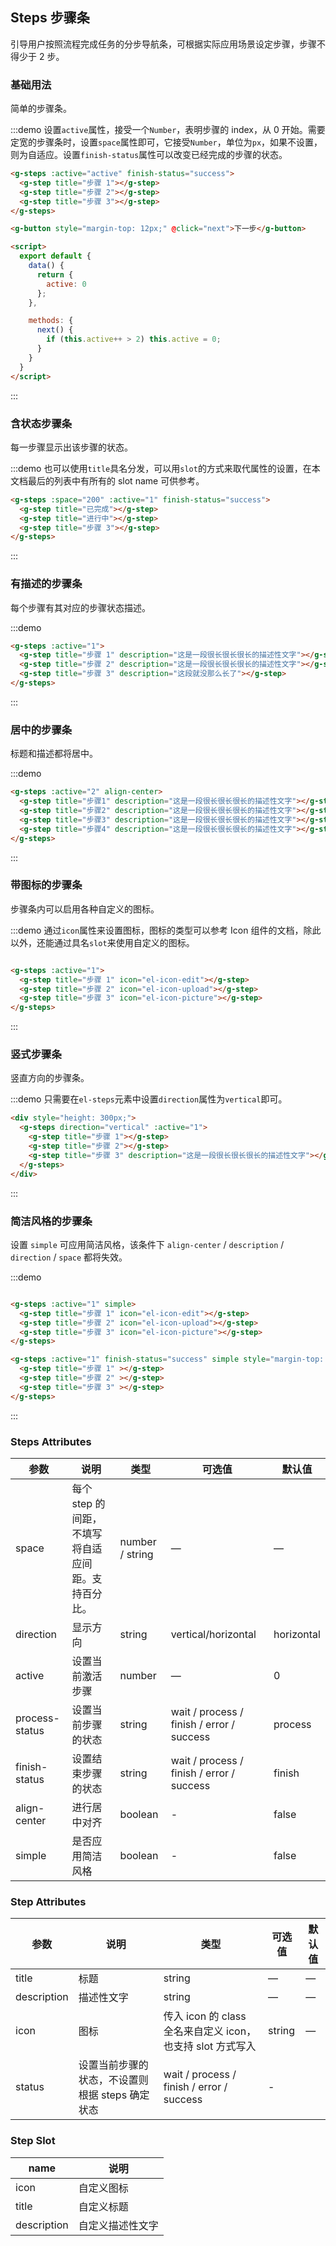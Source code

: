 ## Steps 步骤条
引导用户按照流程完成任务的分步导航条，可根据实际应用场景设定步骤，步骤不得少于 2 步。

### 基础用法

简单的步骤条。

:::demo 设置`active`属性，接受一个`Number`，表明步骤的 index，从 0 开始。需要定宽的步骤条时，设置`space`属性即可，它接受`Number`，单位为`px`，如果不设置，则为自适应。设置`finish-status`属性可以改变已经完成的步骤的状态。
```html
<g-steps :active="active" finish-status="success">
  <g-step title="步骤 1"></g-step>
  <g-step title="步骤 2"></g-step>
  <g-step title="步骤 3"></g-step>
</g-steps>

<g-button style="margin-top: 12px;" @click="next">下一步</g-button>

<script>
  export default {
    data() {
      return {
        active: 0
      };
    },

    methods: {
      next() {
        if (this.active++ > 2) this.active = 0;
      }
    }
  }
</script>
```
:::

### 含状态步骤条

每一步骤显示出该步骤的状态。

:::demo 也可以使用`title`具名分发，可以用`slot`的方式来取代属性的设置，在本文档最后的列表中有所有的 slot name 可供参考。
```html
<g-steps :space="200" :active="1" finish-status="success">
  <g-step title="已完成"></g-step>
  <g-step title="进行中"></g-step>
  <g-step title="步骤 3"></g-step>
</g-steps>
```
:::

### 有描述的步骤条

每个步骤有其对应的步骤状态描述。

:::demo
```html
<g-steps :active="1">
  <g-step title="步骤 1" description="这是一段很长很长很长的描述性文字"></g-step>
  <g-step title="步骤 2" description="这是一段很长很长很长的描述性文字"></g-step>
  <g-step title="步骤 3" description="这段就没那么长了"></g-step>
</g-steps>
```
:::

### 居中的步骤条

标题和描述都将居中。

:::demo
```html
<g-steps :active="2" align-center>
  <g-step title="步骤1" description="这是一段很长很长很长的描述性文字"></g-step>
  <g-step title="步骤2" description="这是一段很长很长很长的描述性文字"></g-step>
  <g-step title="步骤3" description="这是一段很长很长很长的描述性文字"></g-step>
  <g-step title="步骤4" description="这是一段很长很长很长的描述性文字"></g-step>
</g-steps>
```
:::

### 带图标的步骤条
步骤条内可以启用各种自定义的图标。

:::demo 通过`icon`属性来设置图标，图标的类型可以参考 Icon 组件的文档，除此以外，还能通过具名`slot`来使用自定义的图标。
```html

<g-steps :active="1">
  <g-step title="步骤 1" icon="el-icon-edit"></g-step>
  <g-step title="步骤 2" icon="el-icon-upload"></g-step>
  <g-step title="步骤 3" icon="el-icon-picture"></g-step>
</g-steps>
```
:::

### 竖式步骤条

竖直方向的步骤条。

:::demo 只需要在`el-steps`元素中设置`direction`属性为`vertical`即可。
```html
<div style="height: 300px;">
  <g-steps direction="vertical" :active="1">
    <g-step title="步骤 1"></g-step>
    <g-step title="步骤 2"></g-step>
    <g-step title="步骤 3" description="这是一段很长很长很长的描述性文字"></g-step>
  </g-steps>
</div>
```
:::

### 简洁风格的步骤条
设置 `simple` 可应用简洁风格，该条件下 `align-center` / `description` / `direction` / `space` 都将失效。

:::demo
```html

<g-steps :active="1" simple>
  <g-step title="步骤 1" icon="el-icon-edit"></g-step>
  <g-step title="步骤 2" icon="el-icon-upload"></g-step>
  <g-step title="步骤 3" icon="el-icon-picture"></g-step>
</g-steps>

<g-steps :active="1" finish-status="success" simple style="margin-top: 20px">
  <g-step title="步骤 1" ></g-step>
  <g-step title="步骤 2" ></g-step>
  <g-step title="步骤 3" ></g-step>
</g-steps>
```
:::

### Steps Attributes

| 参数      | 说明    | 类型      | 可选值       | 默认值   |
|---------- |-------- |---------- |-------------  |-------- |
| space | 每个 step 的间距，不填写将自适应间距。支持百分比。 | number / string | — | — |
| direction | 显示方向 | string | vertical/horizontal | horizontal |
| active | 设置当前激活步骤  | number | — | 0 |
| process-status | 设置当前步骤的状态 | string | wait / process / finish / error / success | process |
| finish-status | 设置结束步骤的状态 | string | wait / process / finish / error / success | finish |
| align-center | 进行居中对齐 | boolean | - | false |
| simple | 是否应用简洁风格 | boolean | - | false |

### Step Attributes
| 参数      | 说明    | 类型      | 可选值       | 默认值   |
|---------- |-------- |---------- |-------------  |-------- |
| title | 标题 | string | — | — |
| description | 描述性文字 | string | — | — |
| icon | 图标 | 传入 icon 的 class 全名来自定义 icon，也支持 slot 方式写入 | string | — |
| status | 设置当前步骤的状态，不设置则根据 steps 确定状态 | wait / process / finish / error / success | - |

### Step Slot
| name | 说明  |
|----|----|
| icon | 自定义图标 |
| title | 自定义标题 |
| description | 自定义描述性文字 |
